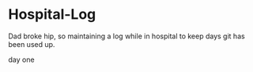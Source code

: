# Hospital-Log
Dad broke hip, so maintaining a log while in hospital to keep days git has been used up. 

day one
